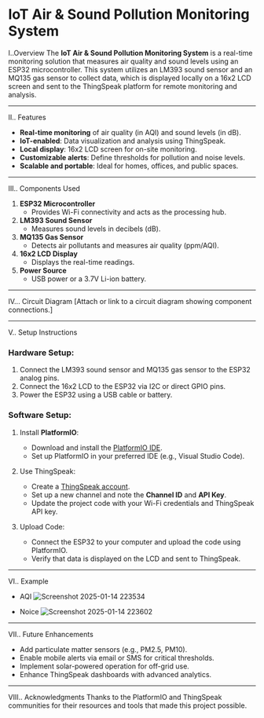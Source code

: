 # IoT Air & Sound Pollution Monitoring System

I..Overview
The **IoT Air & Sound Pollution Monitoring System** is a real-time monitoring solution that measures air quality and sound levels using an ESP32 microcontroller. This system utilizes an LM393 sound sensor and an MQ135 gas sensor to collect data, which is displayed locally on a 16x2 LCD screen and sent to the ThingSpeak platform for remote monitoring and analysis.

---
II.. Features
- **Real-time monitoring** of air quality (in AQI) and sound levels (in dB).
- **IoT-enabled**: Data visualization and analysis using ThingSpeak.
- **Local display**: 16x2 LCD screen for on-site monitoring.
- **Customizable alerts**: Define thresholds for pollution and noise levels.
- **Scalable and portable**: Ideal for homes, offices, and public spaces.

---
III.. Components Used
1. **ESP32 Microcontroller**  
   - Provides Wi-Fi connectivity and acts as the processing hub.
2. **LM393 Sound Sensor**  
   - Measures sound levels in decibels (dB).
3. **MQ135 Gas Sensor**  
   - Detects air pollutants and measures air quality (ppm/AQI).
4. **16x2 LCD Display**  
   - Displays the real-time readings.
5. **Power Source**  
   - USB power or a 3.7V Li-ion battery.

---

IV... Circuit Diagram
[Attach or link to a circuit diagram showing component connections.]


---

V.. Setup Instructions
### Hardware Setup:
1. Connect the LM393 sound sensor and MQ135 gas sensor to the ESP32 analog pins.
2. Connect the 16x2 LCD to the ESP32 via I2C or direct GPIO pins.
3. Power the ESP32 using a USB cable or battery.

### Software Setup:
1. Install **PlatformIO**:
   - Download and install the [PlatformIO IDE](https://platformio.org/).
   - Set up PlatformIO in your preferred IDE (e.g., Visual Studio Code).

3. Use ThingSpeak:
   - Create a [ThingSpeak account](https://thingspeak.com/).
   - Set up a new channel and note the **Channel ID** and **API Key**.
   - Update the project code with your Wi-Fi credentials and ThingSpeak API key.

4. Upload Code:
   - Connect the ESP32 to your computer and upload the code using PlatformIO.
   - Verify that data is displayed on the LCD and sent to ThingSpeak.

---

VI.. Example
   - AQI
     ![Screenshot 2025-01-14 223534](https://github.com/user-attachments/assets/20850a00-5e24-4230-ae76-2782124a3b74)
     
   - Noice
   ![Screenshot 2025-01-14 223602](https://github.com/user-attachments/assets/8402040e-dbfd-4c1a-bf10-bfe80fd4bc1c)


---

VII.. Future Enhancements
- Add particulate matter sensors (e.g., PM2.5, PM10).
- Enable mobile alerts via email or SMS for critical thresholds.
- Implement solar-powered operation for off-grid use.
- Enhance ThingSpeak dashboards with advanced analytics.

---

VIII.. Acknowledgments
Thanks to the PlatformIO and ThingSpeak communities for their resources and tools that made this project possible.


